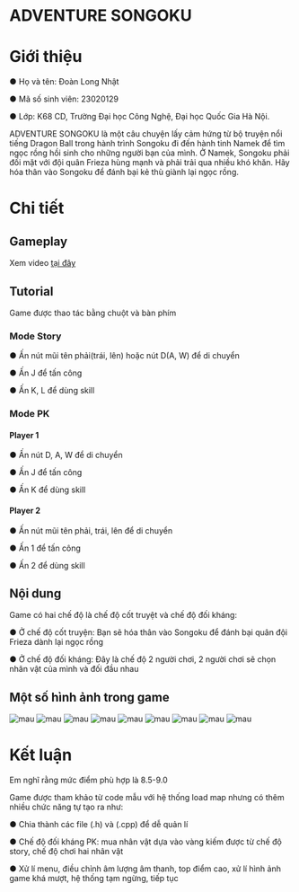 # ADVENTURE SONGOKU
# Giới thiệu
●  Họ và tên: Đoàn Long Nhật

●  Mã số sinh viên: 23020129

●  Lớp: K68 CD, Trường Đại học Công Nghệ, Đại học Quốc Gia Hà Nội.

ADVENTURE SONGOKU là một câu chuyện lấy cảm hứng từ bộ truyện nổi tiếng Dragon Ball trong hành trình Songoku đi đến hành tinh Namek để tìm ngọc rồng hồi sinh cho những người bạn của mình. Ở Namek, Songoku phải đối mặt với đội quân Frieza hùng mạnh và phải trải qua nhiều khó khăn. Hãy hóa thân vào Songoku để đánh bại kẻ thù giành lại ngọc rồng.

# Chi tiết
## Gameplay 
Xem video [tại đây]([https://www.google.com](https://www.youtube.com/watch?v=sNHdWoWrmbs))
## Tutorial 
Game được thao tác bằng chuột và bàn phím
### Mode Story
●  Ấn nút mũi tên phải(trái, lên) hoặc nút D(A, W) để di chuyển

●  Ấn J để tấn công

●  Ấn K, L để dùng skill
### Mode PK
#### Player 1
●  Ấn nút D, A, W để di chuyển

●  Ấn J để tấn công

●  Ấn K để dùng skill
#### Player 2
●  Ấn nút mũi tên phải, trái, lên để di chuyển

●  Ấn 1 để tấn công

●  Ấn 2 để dùng skill
## Nội dung
Game có hai chế độ là chế độ cốt truyệt và chế độ đối kháng:

●  Ở chế độ cốt truyện: Bạn sẽ hóa thân vào Songoku để đánh bại quân đội Frieza dành lại ngọc rồng

●  Ở chế độ đối kháng: Đây là chế độ 2 người chơi, 2 người chơi sẽ chọn nhân vật của mình và đối đầu nhau
## Một số hình ảnh trong game
![mau](menu.png)
![mau](map1.png)
![mau](map2.png)
![mau](rong.png)
![mau](pause.png)
![mau](pk1.png)
![mau](pk2.png)
![mau](win.png)
![mau](lose.png)
# Kết luận
Em nghĩ rằng mức điểm phù hợp là 8.5-9.0

Game được tham khảo từ code mẫu với hệ thống load map nhưng có thêm nhiều chức năng tự tạo ra như:

● Chia thành các file (.h) và (.cpp) để dễ quản lí

● Chế độ đối kháng PK: mua nhân vật dựa vào vàng kiếm được từ chế độ story, chế độ chơi hai nhân vật

● Xử lí menu, điều chỉnh âm lượng âm thanh,  top điểm cao, xử lí hình ảnh game khá mượt, hệ thống tạm ngừng, tiếp tục


